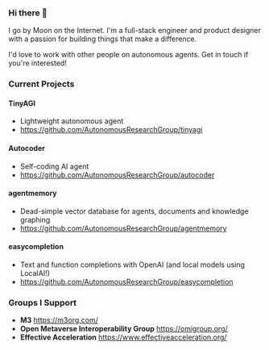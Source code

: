 
### Hi there 👋

I go by Moon on the Internet. I'm a full-stack engineer and product designer with a passion for building things that make a difference.

I'd love to work with other people on autonomous agents. Get in touch if you're interested!

### Current Projects

#### TinyAGI

- Lightweight autonomous agent
- https://github.com/AutonomousResearchGroup/tinyagi

#### Autocoder

- Self-coding AI agent
- https://github.com/AutonomousResearchGroup/autocoder

#### agentmemory

- Dead-simple vector database for agents, documents and knowledge graphing
- https://github.com/AutonomousResearchGroup/agentmemory

#### easycompletion

- Text and function completions with OpenAI (and local models using LocalAI!)
- https://github.com/AutonomousResearchGroup/easycompletion

### Groups I Support

- **M3** https://m3org.com/
- **Open Metaverse Interoperability Group** https://omigroup.org/
- **Effective Acceleration** https://www.effectiveacceleration.org/
